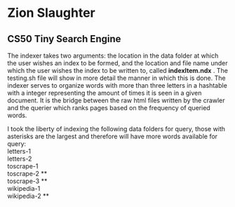 # Zion Slaughter

## CS50 Tiny Search Engine

The indexer takes two arguments: the location in the data folder
at which the user wishes an index to be formed, and the location
and file name under which the user wishes the index to be written to,
called **indexItem.ndx** . The testing.sh file will show in more detail the manner in
which this is done. The indexer serves to organize words with more than three letters
in a hashtable with a integer representing the amount of times it is seen in a
given document. It is the bridge between the raw html files written by
the crawler and the querier which ranks pages based on the frequency
of queried words.

I took the liberty of indexing the following data folders for query,
those with asterisks are the largest and therefore will have more words
available for query:<br>
letters-1<br>
letters-2<br>
toscrape-1<br>
toscrape-2 **<br>
toscrape-3 **<br>
wikipedia-1 <br>
wikipedia-2 **<br>
